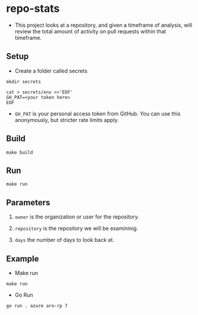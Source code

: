  # repo-stats

 * This project looks at a repository, and given a timeframe of analysis, will review the total amount of activity on pull requests within that timeframe.

## Setup

* Create a folder called secrets

```
mkdir secrets
```

```
cat > secrets/env <<'EOF'
GH_PAT=<your token here>
EOF
```

* `GH_PAT` is your personal access token from GitHub. You can use this anonymously, but stricter rate limits apply.

## Build

```
make build
```

## Run

```
make run
```

## Parameters

1. `owner` is the organization or user for the repository.

1. `repository` is the repository we will be examininig.

1. `days` the number of days to look back at.

## Example

* Make run

```
make run
```

* Go Run

```
go run . azure aro-rp 7
```